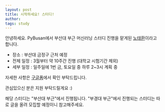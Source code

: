 ```yaml
---
layout: post
title: 시작하세요! 스터디!
author:
tags: study
---
```


안녕하세요. PyBusan에서 부산대 부근 머신러닝 스터디 진행을 맡게된 [노태환](mailto:taehwanno.dev@gmail.com )이라고 합니다.

- 장소 : 부산대 금정구 근처 예정
- 전체 일정 : 3월부터 약 10주간 진행 (대학교 시험기간 제외)
- 세부 일정 : 일주일에 1번 금, 토요일 중 하루 2~3시 계획 중

자세한 사항은 [구글폼](https://docs.google.com/forms/d/e/1FAIpQLSdOfcbAfeQVVOX5kYI61HbnEd1p0NR1tWFaK99JyCqFjhm9Tg/viewform?fbclid=IwAR3PMKvW3-1bVoIA_zahoCEHpYbW1WDLjsff5Vap61jYQYO9FM4A5aKf4T8)에서 확인 부탁드립니다.

관심있으신 분은 지원 부탁드릴게요 :)

해당 스터디는 "부산대 부근"에서 진행됩니다. "부경대 부근"에서 진행되는 스터디는 따로 글을 올려 모집할 예정이니 참고해주세요.
